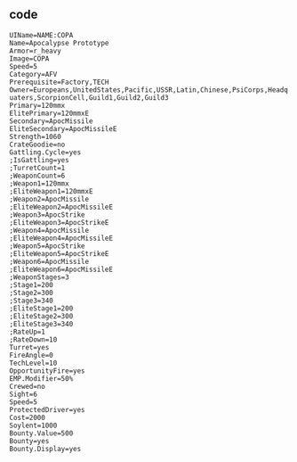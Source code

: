 ## code
```UIName=NAME:COPA```   
```Name=Apocalypse Prototype```    
```Armor=r_heavy```  
```Image=COPA```  
```Speed=5```  
```Category=AFV```  
```Prerequisite=Factory,TECH```  
```Owner=Europeans,UnitedStates,Pacific,USSR,Latin,Chinese,PsiCorps,Headquaters,ScorpionCell,Guild1,Guild2,Guild3```  
```Primary=120mmx```  
```ElitePrimary=120mmxE```  
```Secondary=ApocMissile```  
```EliteSecondary=ApocMissileE```  
```Strength=1060```  
```CrateGoodie=no```  
```Gattling.Cycle=yes```  
```;IsGattling=yes```  
```;TurretCount=1```  
```;WeaponCount=6```  
```;Weapon1=120mmx```  
```;EliteWeapon1=120mmxE```  
```;Weapon2=ApocMissile```  
```;EliteWeapon2=ApocMissileE```  
```;Weapon3=ApocStrike```  
```;EliteWeapon3=ApocStrikeE```  
```;Weapon4=ApocMissile```  
```;EliteWeapon4=ApocMissileE```  
```;Weapon5=ApocStrike```  
```;EliteWeapon5=ApocStrikeE```  
```;Weapon6=ApocMissile```  
```;EliteWeapon6=ApocMissileE```  
```;WeaponStages=3```  
```;Stage1=200```  
```;Stage2=300```  
```;Stage3=340```  
```;EliteStage1=200```  
```;EliteStage2=300```  
```;EliteStage3=340```  
```;RateUp=1```  
```;RateDown=10```  
```Turret=yes```  
```FireAngle=0```  
```TechLevel=10```  
```OpportunityFire=yes```  
```EMP.Modifier=50%```  
```Crewed=no```  
```Sight=6```  
```Speed=5```  
```ProtectedDriver=yes```  
```Cost=2000```  
```Soylent=1000```  
```Bounty.Value=500```  
```Bounty=yes```  
```Bounty.Display=yes```  
